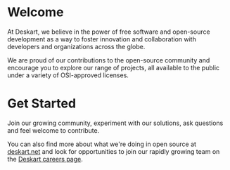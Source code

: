 # Welcome

At Deskart, we believe in the power of free software and open-source development as a way to foster innovation and collaboration with developers and organizations across the globe.

We are proud of our contributions to the open-source community and encourage you to explore our range of projects, all available to the public under a variety of OSI-approved licenses.

 # Get Started

 Join our growing community, experiment with our solutions, ask questions and feel welcome to contribute.

 You can also find more about what we're doing in open source at [deskart.net](https://deskart.net/) and look for opportunities to join our rapidly growing team on the [Deskart careers page](https://www.epam.com/careers](https://deskart.notion.site/Job-Board-5c918fffdda24309a35320ae1705de29?pvs=4)).
